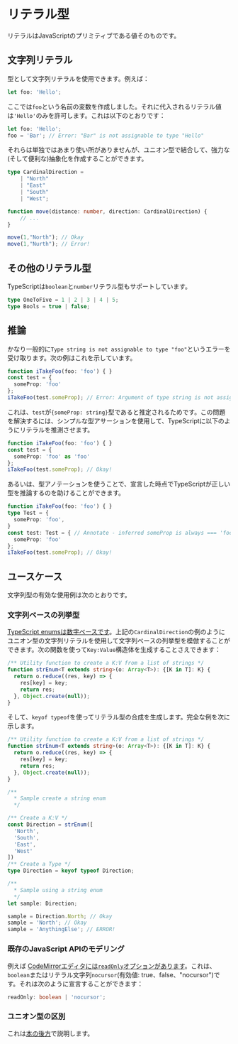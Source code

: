 # リテラル型

リテラルはJavaScriptのプリミティブである値そのものです。

## 文字列リテラル

型として文字列リテラルを使用できます。例えば：

```typescript
let foo: 'Hello';
```

ここでは`foo`という名前の変数を作成しました。それに代入されるリテラル値は`'Hello'`のみを許可します。これは以下のとおりです：

```typescript
let foo: 'Hello';
foo = 'Bar'; // Error: "Bar" is not assignable to type "Hello"
```

それらは単独ではあまり使い所がありませんが、ユニオン型で結合して、強力な\(そして便利な\)抽象化を作成することができます。

```typescript
type CardinalDirection =
    | "North"
    | "East"
    | "South"
    | "West";

function move(distance: number, direction: CardinalDirection) {
    // ...
}

move(1,"North"); // Okay
move(1,"Nurth"); // Error!
```

## その他のリテラル型

TypeScriptは`boolean`と`number`リテラル型もサポートしています。

```typescript
type OneToFive = 1 | 2 | 3 | 4 | 5;
type Bools = true | false;
```

## 推論

かなり一般的に`Type string is not assignable to type "foo"`というエラーを受け取ります。次の例はこれを示しています。

```typescript
function iTakeFoo(foo: 'foo') { }
const test = {
  someProp: 'foo'
};
iTakeFoo(test.someProp); // Error: Argument of type string is not assignable to parameter of type 'foo'
```

これは、`test`が`{someProp: string}`型であると推定されるためです。この問題を解決するには、シンプルな型アサーションを使用して、TypeScriptに以下のようにリテラルを推測させます。

```typescript
function iTakeFoo(foo: 'foo') { }
const test = {
  someProp: 'foo' as 'foo'
};
iTakeFoo(test.someProp); // Okay!
```

あるいは、型アノテーションを使うことで、宣言した時点でTypeScriptが正しい型を推論するのを助けることができます。

```typescript
function iTakeFoo(foo: 'foo') { }
type Test = {
  someProp: 'foo',
}
const test: Test = { // Annotate - inferred someProp is always === 'foo'
  someProp: 'foo' 
}; 
iTakeFoo(test.someProp); // Okay!
```

## ユースケース

文字列型の有効な使用例は次のとおりです。

### 文字列ベースの列挙型

[TypeScript enumsは数字ベースです](enums.md)。上記の`CardinalDirection`の例のようにユニオン型の文字列リテラルを使用して文字列ベースの列挙型を模倣することができます。次の関数を使って`Key:Value`構造体を生成することさえできます：

```typescript
/** Utility function to create a K:V from a list of strings */
function strEnum<T extends string>(o: Array<T>): {[K in T]: K} {
  return o.reduce((res, key) => {
    res[key] = key;
    return res;
  }, Object.create(null));
}
```

そして、`keyof typeof`を使ってリテラル型の合成を生成します。完全な例を次に示します。

```typescript
/** Utility function to create a K:V from a list of strings */
function strEnum<T extends string>(o: Array<T>): {[K in T]: K} {
  return o.reduce((res, key) => {
    res[key] = key;
    return res;
  }, Object.create(null));
}

/**
  * Sample create a string enum
  */

/** Create a K:V */
const Direction = strEnum([
  'North',
  'South',
  'East',
  'West'
])
/** Create a Type */
type Direction = keyof typeof Direction;

/** 
  * Sample using a string enum
  */
let sample: Direction;

sample = Direction.North; // Okay
sample = 'North'; // Okay
sample = 'AnythingElse'; // ERROR!
```

### 既存のJavaScript APIのモデリング

例えば [CodeMirrorエディタには`readOnly`オプションがあります](https://codemirror.net/doc/manual.html#option_readOnly)。これは、`boolean`またはリテラル文字列`nocursor`\(有効値: true、false、"nocursor"\)です。それは次のように宣言することができます：

```typescript
readOnly: boolean | 'nocursor';
```

### ユニオン型の区別

これは[本の後方](discriminated-unions.md)で説明します。

